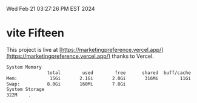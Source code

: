 Wed Feb 21 03:27:26 PM EST 2024

# vite Fifteen


This project is live at [https://marketingpreference.vercel.app/](https://marketingpreference.vercel.app/) thanks to Vercel.

```bash
System Memory
               total        used        free      shared  buff/cache   available
Mem:            15Gi       2.1Gi       2.0Gi       316Mi        11Gi        13Gi
Swap:          8.0Gi       160Mi       7.8Gi
System Storage
322M	.
